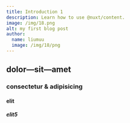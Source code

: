 ```yaml
---
title: Introduction 1
description: Learn how to use @nuxt/content.
image: /img/18.png
alt: my first blog post
author:
  name: liumuu
  image: /img/18/png
---
```


## dolor—sit—amet

### consectetur &amp; adipisicing

#### elit

##### elit5
